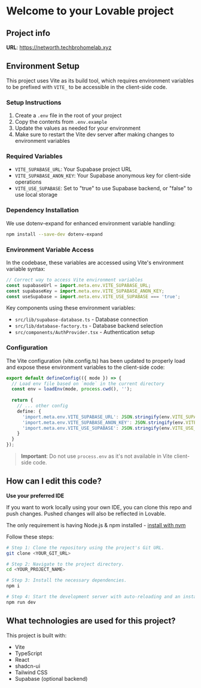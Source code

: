 # Welcome to your Lovable project

## Project info

**URL**: https://networth.techbrohomelab.xyz

## Environment Setup

This project uses Vite as its build tool, which requires environment variables to be prefixed with `VITE_` to be accessible in the client-side code.

### Setup Instructions

1. Create a `.env` file in the root of your project
2. Copy the contents from `.env.example` 
3. Update the values as needed for your environment
4. Make sure to restart the Vite dev server after making changes to environment variables

### Required Variables

- `VITE_SUPABASE_URL`: Your Supabase project URL
- `VITE_SUPABASE_ANON_KEY`: Your Supabase anonymous key for client-side operations
- `VITE_USE_SUPABASE`: Set to "true" to use Supabase backend, or "false" to use local storage

### Dependency Installation

We use dotenv-expand for enhanced environment variable handling:

```bash
npm install --save-dev dotenv-expand
```

### Environment Variable Access

In the codebase, these variables are accessed using Vite's environment variable syntax:

```javascript
// Correct way to access Vite environment variables
const supabaseUrl = import.meta.env.VITE_SUPABASE_URL;
const supabaseKey = import.meta.env.VITE_SUPABASE_ANON_KEY;
const useSupabase = import.meta.env.VITE_USE_SUPABASE === 'true';
```

Key components using these environment variables:
- `src/lib/supabase-database.ts` - Database connection
- `src/lib/database-factory.ts` - Database backend selection
- `src/components/AuthProvider.tsx` - Authentication setup

### Configuration

The Vite configuration (vite.config.ts) has been updated to properly load and expose these environment variables to the client-side code:

```typescript
export default defineConfig(({ mode }) => {
  // Load env file based on `mode` in the current directory
  const env = loadEnv(mode, process.cwd(), '');
  
  return {
    // ... other config
    define: {
      'import.meta.env.VITE_SUPABASE_URL': JSON.stringify(env.VITE_SUPABASE_URL),
      'import.meta.env.VITE_SUPABASE_ANON_KEY': JSON.stringify(env.VITE_SUPABASE_ANON_KEY),
      'import.meta.env.VITE_USE_SUPABASE': JSON.stringify(env.VITE_USE_SUPABASE),
    }
  }
});
```

> **Important**: Do not use `process.env` as it's not available in Vite client-side code.

## How can I edit this code?

**Use your preferred IDE**

If you want to work locally using your own IDE, you can clone this repo and push changes. Pushed changes will also be reflected in Lovable.

The only requirement is having Node.js & npm installed - [install with nvm](https://github.com/nvm-sh/nvm#installing-and-updating)

Follow these steps:

```sh
# Step 1: Clone the repository using the project's Git URL.
git clone <YOUR_GIT_URL>

# Step 2: Navigate to the project directory.
cd <YOUR_PROJECT_NAME>

# Step 3: Install the necessary dependencies.
npm i

# Step 4: Start the development server with auto-reloading and an instant preview.
npm run dev
```

## What technologies are used for this project?

This project is built with:

- Vite
- TypeScript
- React
- shadcn-ui
- Tailwind CSS
- Supabase (optional backend)

